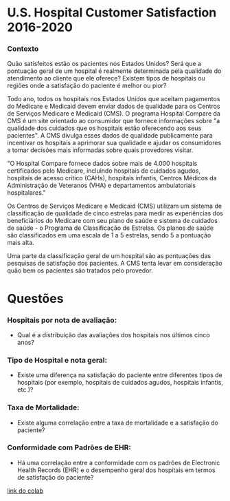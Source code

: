# U.S. Hospital Customer Satisfaction 2016-2020

### Contexto
Quão satisfeitos estão os pacientes nos Estados Unidos? Será que a pontuação geral de um hospital é realmente determinada pela qualidade do atendimento ao cliente que ele oferece? Existem tipos de hospitais ou regiões onde a satisfação do paciente é melhor ou pior?

Todo ano, todos os hospitais nos Estados Unidos que aceitam pagamentos do Medicare e Medicaid devem enviar dados de qualidade para os Centros de Serviços Medicare e Medicaid (CMS). O programa Hospital Compare da CMS é um site orientado ao consumidor que fornece informações sobre "a qualidade dos cuidados que os hospitais estão oferecendo aos seus pacientes". A CMS divulga esses dados de qualidade publicamente para incentivar os hospitais a aprimorar sua qualidade e ajudar os consumidores a tomar decisões mais informadas sobre quais provedores visitar.

"O Hospital Compare fornece dados sobre mais de 4.000 hospitais certificados pelo Medicare, incluindo hospitais de cuidados agudos, hospitais de acesso crítico (CAHs), hospitais infantis, Centros Médicos da Administração de Veteranos (VHA) e departamentos ambulatoriais hospitalares."

Os Centros de Serviços Medicare e Medicaid (CMS) utilizam um sistema de classificação de qualidade de cinco estrelas para medir as experiências dos beneficiários do Medicare com seu plano de saúde e sistema de cuidados de saúde - o Programa de Classificação de Estrelas. Os planos de saúde são classificados em uma escala de 1 a 5 estrelas, sendo 5 a pontuação mais alta.

Uma parte da classificação geral de um hospital são as pontuações das pesquisas de satisfação dos pacientes. A CMS tenta levar em consideração quão bem os pacientes são tratados pelo provedor.

# Questões

### Hospitais por nota de avaliação:
- Qual é a distribuição das avaliações dos hospitais nos últimos cinco anos?

### Tipo de Hospital e nota geral:
- Existe uma diferença na satisfação do paciente entre diferentes tipos de hospitais (por exemplo, hospitais de cuidados agudos, hospitais infantis, etc.)?

### Taxa de Mortalidade:
- Existe alguma correlação entre a taxa de mortalidade e a satisfação do paciente?

### Conformidade com Padrões de EHR:
- Há uma correlação entre a conformidade com os padrões de Electronic Health Records (EHR) e o desempenho geral dos hospitais em termos de satisfação do paciente?

[link do colab](https://colab.research.google.com/drive/1UkXPpEXL7ikhOjqyFpe99eZz06rNzjpY?usp=sharing)
